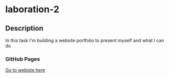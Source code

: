 # laboration-2

## Description
In this task I'm building a website portfolio to present myself and what I can do

### GitHub Pages
[Go to webiste here](https://olivernygren.github.io/laboration-2/)
